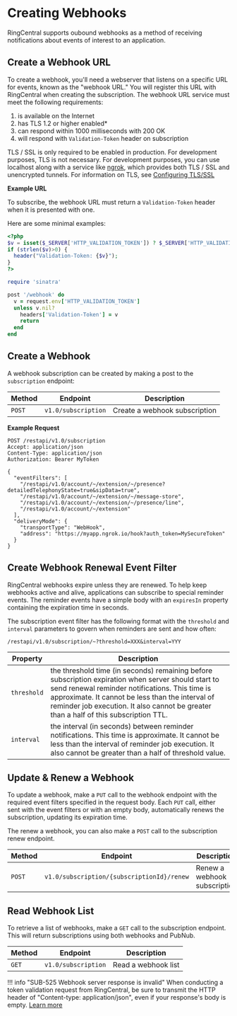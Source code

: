 # Creating Webhooks

RingCentral supports oubound webhooks as a method of receiving notifications about events of interest to an application.

## Create a Webhook URL

To create a webhook, you'll need a webserver that listens on a specific URL for events, known as the "webhook URL." You will register this URL with RingCentral when creating the subscription. The webhook URL service must meet the following requirements:

1. is available on the Internet
2. has TLS 1.2 or higher enabled*
3. can respond within 1000 milliseconds with 200 OK
4. will respond with `Validation-Token` header on subscription

TLS / SSL is only required to be enabled in production. For development purposes, TLS is not necessary. For development purposes, you can use localhost along with a service like [ngrok](https://ngrok.com/), which provides both TLS / SSL and unencrypted tunnels. For information on TLS, see [Configuring TLS/SSL](./configuring-tls-ssl/)

**Example URL**

To subscribe, the webhook URL must return a `Validation-Token` header when it is presented with one.

Here are some minimal examples:

```php tab="PHP"
<?php
$v = isset($_SERVER['HTTP_VALIDATION_TOKEN']) ? $_SERVER['HTTP_VALIDATION_TOKEN'] : '';
if (strlen($v)>0) {
  header("Validation-Token: {$v}");
}
?>
```

```ruby tab="Ruby"
require 'sinatra'

post '/webhook' do
  v = request.env['HTTP_VALIDATION_TOKEN']
  unless v.nil?
    headers['Validation-Token'] = v
    return
  end
end
```

## Create a Webhook

A webhook subscription can be created by making a post to the `subscription` endpoint:

| Method | Endpoint | Description |
|--------|----------|-------------|
| `POST` | `v1.0/subscription` | Create a webhook subscription |

**Example Request**

```http
POST /restapi/v1.0/subscription
Accept: application/json
Content-Type: application/json
Authorization: Bearer MyToken

{
  "eventFilters": [
    "/restapi/v1.0/account/~/extension/~/presence?detailedTelephonyState=true&sipData=true",
    "/restapi/v1.0/account/~/extension/~/message-store",
    "/restapi/v1.0/account/~/extension/~/presence/line",
    "/restapi/v1.0/account/~/extension"
  ],
  "deliveryMode": {
    "transportType": "WebHook",
    "address": "https://myapp.ngrok.io/hook?auth_token=MySecureToken"
  }
}
```

## Create Webhook Renewal Event Filter

RingCentral webhooks expire unless they are renewed. To help keep webhooks active and alive, applications can subscribe to special reminder events. The reminder events have a simple body with an `expiresIn` property containing the expiration time in seconds.

The subscription event filter has the following format with the `threshold` and `interval` parameters to govern when reminders are sent and how often:

`/restapi/v1.0/subscription/~?threshold=XXX&interval=YYY`

| Property | Description |
|----------|-------------|
| `threshold` | the threshold time (in seconds) remaining before subscription expiration when server should start to send renewal reminder notifications. This time is approximate. It cannot be less than the interval of reminder job execution. It also cannot be greater than a half of this subscription TTL. |
| `interval` |  the interval (in seconds) between reminder notifications. This time is approximate. It cannot be less than the interval of reminder job execution. It also cannot be greater than a half of threshold value. |

## Update & Renew a Webhook

To update a webhook, make a `PUT` call to the webhook endpoint with the required event filters specified in the request body. Each `PUT` call, either sent with the event filters or with an empty body, automatically renews the subscription, updating its expiration time. 

The renew a webhook, you can also make a `POST` call to the subscription renew endpoint.

| Method | Endpoint | Description |
|--------|----------|-------------|
| `POST` | `v1.0/subscription/{subscriptionId}/renew` | Renew a webhook subscription |

## Read Webhook List

To retrieve a list of webhooks, make a `GET` call to the subscription endpoint. This will return subscriptions using both webhooks and PubNub.

| Method | Endpoint | Description |
|--------|----------|-------------|
| `GET` | `v1.0/subscription` | Read a webhook list |

!!! info "SUB-525 Webhook server response is invalid"
    When conducting a token validation request from RingCentral, be sure to transmit the HTTP header of "Content-type: application/json", even if your response's body is empty. [Learn more](https://forums.developers.ringcentral.com/questions/1097/sub-525-sandbox-webhook-subscription-failure.html#reply_19553895)